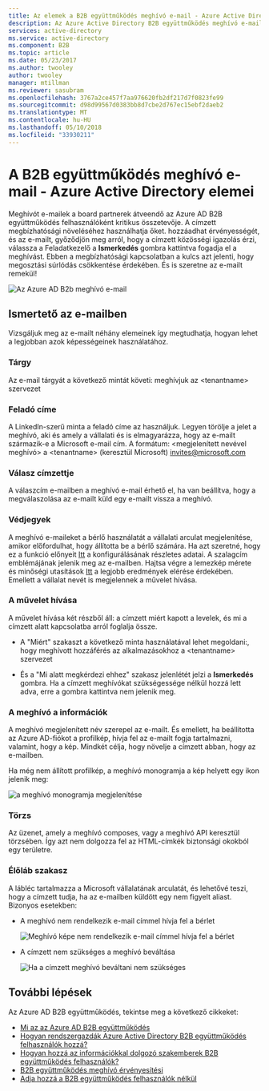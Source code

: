 ```yaml
---
title: Az elemek a B2B együttműködés meghívó e-mail - Azure Active Directory |} Microsoft Docs
description: Az Azure Active Directory B2B együttműködés meghívó e-mail sablon
services: active-directory
ms.service: active-directory
ms.component: B2B
ms.topic: article
ms.date: 05/23/2017
ms.author: twooley
author: twooley
manager: mtillman
ms.reviewer: sasubram
ms.openlocfilehash: 3767a2ce457f7aa976620fb2df217d7f0823fe99
ms.sourcegitcommit: d98d99567d0383bb8d7cbe2d767ec15ebf2daeb2
ms.translationtype: MT
ms.contentlocale: hu-HU
ms.lasthandoff: 05/10/2018
ms.locfileid: "33930211"
---
```

# <a name="the-elements-of-the-b2b-collaboration-invitation-email---azure-active-directory"></a>A B2B együttműködés meghívó e-mail - Azure Active Directory elemei

Meghívót e-mailek a board partnerek átveendő az Azure AD B2B együttműködés felhasználóként kritikus összetevője. A címzett megbízhatósági növeléséhez használhatja őket. hozzáadhat érvényességét, és az e-mailt, győződjön meg arról, hogy a címzett közösségi igazolás érzi, válassza a Feladatkezelő a **Ismerkedés** gombra kattintva fogadja el a meghívást. Ebben a megbízhatósági kapcsolatban a kulcs azt jelenti, hogy megosztási súrlódás csökkentése érdekében. És is szeretne az e-mailt remekül!

![Az Azure AD B2b meghívó e-mail](media/active-directory-b2b-invitation-email/invitation-email.png)

## <a name="explaining-the-email"></a>Ismertető az e-mailben
Vizsgáljuk meg az e-mailt néhány elemeinek így megtudhatja, hogyan lehet a legjobban azok képességeinek használatához.

### <a name="subject"></a>Tárgy
Az e-mail tárgyát a következő mintát követi: meghívjuk az &lt;tenantname&gt; szervezet

### <a name="from-address"></a>Feladó címe
A LinkedIn-szerű minta a feladó címe az használjuk.  Legyen törölje a jelet a meghívó, aki és amely a vállalati és is elmagyarázza, hogy az e-mailt származik-e a Microsoft e-mail cím. A formátum: &lt;megjelenített nevével meghívó&gt; a &lt;tenantname&gt; (keresztül Microsoft) <invites@microsoft.com>

### <a name="reply-to"></a>Válasz címzettje
A válaszcím e-mailben a meghívó e-mail érhető el, ha van beállítva, hogy a megválaszolása az e-mailt küld egy e-mailt vissza a meghívó.

### <a name="branding"></a>Védjegyek
A meghívó e-maileket a bérlő használatát a vállalati arculat megjelenítése, amikor előfordulhat, hogy állította be a bérlő számára. Ha azt szeretné, hogy ez a funkció előnyeit [Itt](https://docs.microsoft.com/azure/active-directory/active-directory-branding-custom-signon-azure-portal) a konfigurálásának részletes adatai. A szalagcím emblémájának jelenik meg az e-mailben. Hajtsa végre a lemezkép mérete és minőségi utasítások [Itt](https://docs.microsoft.com/azure/active-directory/active-directory-branding-custom-signon-azure-portal) a legjobb eredmények elérése érdekében. Emellett a vállalat nevét is megjelennek a művelet hívása.

### <a name="call-to-action"></a>A művelet hívása
A művelet hívása két részből áll: a címzett miért kapott a levelek, és mi a címzett alatt kapcsolatba arról foglalja össze.
- A "Miért" szakaszt a következő minta használatával lehet megoldani:, hogy meghívott hozzáférés az alkalmazásokhoz a &lt;tenantname&gt; szervezet

- És a "Mi alatt megkérdezi ehhez" szakasz jelenlétét jelzi a **Ismerkedés** gombra. Ha a címzett meghívókat szükségessége nélkül hozzá lett adva, erre a gombra kattintva nem jelenik meg.

### <a name="inviters-information"></a>A meghívó a információk
A meghívó megjelenített név szerepel az e-mailt. És emellett, ha beállította az Azure AD-fiókot a profilkép, hívja fel az e-mailt fogja tartalmazni, valamint, hogy a kép. Mindkét célja, hogy növelje a címzett abban, hogy az e-mailben.

Ha még nem állított profilkép, a meghívó monogramja a kép helyett egy ikon jelenik meg:

  ![a meghívó monogramja megjelenítése](media/active-directory-b2b-invitation-email/inviters-initials.png)

### <a name="body"></a>Törzs
Az üzenet, amely a meghívó composes, vagy a meghívó API keresztül törzsében. Így azt nem dolgozza fel az HTML-címkék biztonsági okokból egy területre.

### <a name="footer-section"></a>Élőláb szakasz
A lábléc tartalmazza a Microsoft vállalatának arculatát, és lehetővé teszi, hogy a címzett tudja, ha az e-mailben küldött egy nem figyelt aliast. Bizonyos esetekben:

- A meghívó nem rendelkezik e-mail címmel hívja fel a bérlet

  ![Meghívó képe nem rendelkezik e-mail címmel hívja fel a bérlet](media/active-directory-b2b-invitation-email/inviter-no-email.png)


- A címzett nem szükséges a meghívó beváltása

  ![Ha a címzett meghívó beváltani nem szükséges](media/active-directory-b2b-invitation-email/when-recipient-doesnt-redeem.png)


## <a name="next-steps"></a>További lépések

Az Azure AD B2B együttműködés, tekintse meg a következő cikkeket:

- [Mi az az Azure AD B2B együttműködés](active-directory-b2b-what-is-azure-ad-b2b.md)
- [Hogyan rendszergazdák Azure Active Directory B2B együttműködés felhasználók hozzá?](active-directory-b2b-admin-add-users.md)
- [Hogyan hozzá az információkkal dolgozó szakemberek B2B együttműködés felhasználók?](active-directory-b2b-iw-add-users.md)
- [B2B együttműködés meghívó érvényesítési](active-directory-b2b-redemption-experience.md)
- [Adja hozzá a B2B együttműködés felhasználók nélkül](active-directory-b2b-add-user-without-invite.md)
